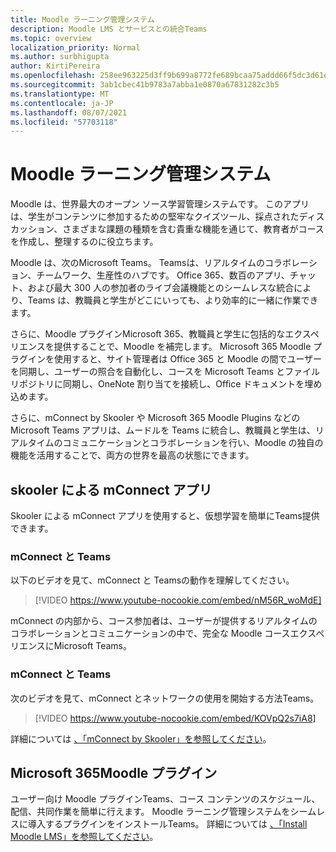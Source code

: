 ```yaml
---
title: Moodle ラーニング管理システム
description: Moodle LMS とサービスとの統合Teams
ms.topic: overview
localization_priority: Normal
ms.author: surbhigupta
author: KirtiPereira
ms.openlocfilehash: 258ee963225d3ff9b699a8772fe689bcaa75addd66f5dc3d61ec4b73dcefc746
ms.sourcegitcommit: 3ab1cbec41b9783a7abba1e0870a67831282c3b5
ms.translationtype: MT
ms.contentlocale: ja-JP
ms.lasthandoff: 08/07/2021
ms.locfileid: "57703118"
---
```

# <a name="moodle-learning-management-system"></a>Moodle ラーニング管理システム

Moodle は、世界最大のオープン ソース学習管理システムです。 このアプリは、学生がコンテンツに参加するための堅牢なクイズツール、採点されたディスカッション、さまざまな課題の種類を含む貴重な機能を通じて、教育者がコースを作成し、整理するのに役立ちます。  
 
Moodle は、次のMicrosoft Teams。 Teamsは、リアルタイムのコラボレーション、チームワーク、生産性のハブです。 Office 365、数百のアプリ、チャット、および最大 300 人の参加者のライブ会議機能とのシームレスな統合により、Teams は、教職員と学生がどこにいっても、より効率的に一緒に作業できます。 
 
さらに、Moodle プラグインMicrosoft 365、教職員と学生に包括的なエクスペリエンスを提供することで、Moodle を補完します。 Microsoft 365 Moodle プラグインを使用すると、サイト管理者は Office 365 と Moodle の間でユーザーを同期し、ユーザーの照合を自動化し、コースを Microsoft Teams とファイル リポジトリに同期し、OneNote 割り当てを接続し、Office ドキュメントを埋め込めます。  
 
さらに、mConnect by Skooler や Microsoft 365 Moodle Plugins などの Microsoft Teams アプリは、ムードルを Teams に統合し、教職員と学生は、リアルタイムのコミュニケーションとコラボレーションを行い、Moodle の独自の機能を活用することで、両方の世界を最高の状態にできます。

## <a name="mconnect-app-by-skooler"></a>skooler による mConnect アプリ

Skooler による mConnect アプリを使用すると、仮想学習を簡単にTeams提供できます。

### <a name="why-mconnect-and-teams"></a>mConnect と Teams

以下のビデオを見て、mConnect と Teamsの動作を理解してください。

> [!VIDEO https://www.youtube-nocookie.com/embed/nM56R_woMdE]

mConnect の内部から、コース参加者は、ユーザーが提供するリアルタイムのコラボレーションとコミュニケーションの中で、完全な Moodle コースエクスペリエンスにMicrosoft Teams。

### <a name="get-started-with-mconnect-and-teams"></a>mConnect と Teams

次のビデオを見て、mConnect とネットワークの使用を開始する方法Teams。

> [!VIDEO https://www.youtube-nocookie.com/embed/KOVpQ2s7iA8]

詳細については [、「mConnect by Skooler」を参照してください](https://skooler.com/mconnect/how-to/)。

## <a name="microsoft-365-moodle-plugins"></a>Microsoft 365Moodle プラグイン

ユーザー向け Moodle プラグインTeams、コース コンテンツのスケジュール、配信、共同作業を簡単に行えます。 Moodle ラーニング管理システムをシームレスに導入するプラグインをインストールTeams。 詳細については [、「Install Moodle LMS」を参照してください](moodleInstructions.md)。

